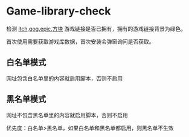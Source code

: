 # Game-library-check

检测 [itch](https://itch.io/),[gog](https://www.gog.com/),[epic](https://www.epicgames.com/),[方块](https://www.cubejoy.com/) 游戏链接是否已拥有，拥有的游戏链接背景为绿色。

首次使用需要获取游戏库数据，首次安装会弹窗询问是否获取。

## 白名单模式

网址包含白名单里的内容就启用脚本，否则不启用

## 黑名单模式

网址不包含黑名单里的内容就启用脚本，否则不启用

优先度：白名单>黑名单，如果白名单和黑名单都启用，则黑名单不生效
